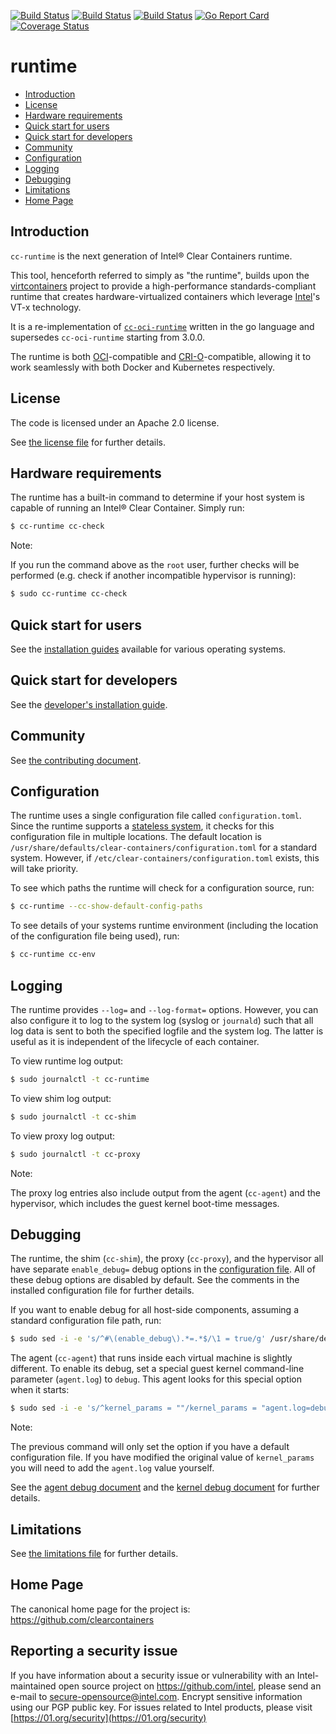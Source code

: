 [![Build Status](http://cc-jenkins-ci.westus2.cloudapp.azure.com/job/clear-containers-runtime-azure-ubuntu-16-04-master/badge/icon)](http://cc-jenkins-ci.westus2.cloudapp.azure.com/job/clear-containers-runtime-azure-ubuntu-16-04-master/)
[![Build Status](http://cc-jenkins-ci.westus2.cloudapp.azure.com/job/clear-containers-runtime-azure-ubuntu-17-04-master/badge/icon)](http://cc-jenkins-ci.westus2.cloudapp.azure.com/job/clear-containers-runtime-azure-ubuntu-17-04-master/)
[![Build Status](http://cc-jenkins-ci.westus2.cloudapp.azure.com/job/clear-containers-runtime-fedora-26-master/badge/icon)](http://cc-jenkins-ci.westus2.cloudapp.azure.com/job/clear-containers-runtime-fedora-26-master/)
[![Go Report Card](https://goreportcard.com/badge/github.com/clearcontainers/runtime)](https://goreportcard.com/report/github.com/clearcontainers/runtime)
[![Coverage Status](https://coveralls.io/repos/github/clearcontainers/runtime/badge.svg?branch=master)](https://coveralls.io/github/clearcontainers/runtime?branch=master)

# runtime

* [Introduction](#introduction)
* [License](#license)
* [Hardware requirements](#hardware-requirements)
* [Quick start for users](#quick-start-for-users)
* [Quick start for developers](#quick-start-for-developers)
* [Community](#community)
* [Configuration](#configuration)
* [Logging](#logging)
* [Debugging](#debugging)
* [Limitations](#limitations)
* [Home Page](#home-page)

## Introduction

`cc-runtime` is the next generation of Intel® Clear Containers runtime.

This tool, henceforth referred to simply as "the runtime", builds upon
the [virtcontainers](https://github.com/containers/virtcontainers)
project to provide a high-performance standards-compliant runtime that
creates hardware-virtualized containers which leverage
[Intel](https://www.intel.com/)'s VT-x technology.

It is a re-implementation of [`cc-oci-runtime`](https://github.com/01org/cc-oci-runtime) written in the go language and supersedes `cc-oci-runtime` starting from 3.0.0.

The runtime is both [OCI](https://github.com/opencontainers/runtime-spec)-compatible and [CRI-O](https://github.com/kubernetes-incubator/cri-o)-compatible, allowing it to work seamlessly with both Docker and Kubernetes respectively.

## License

The code is licensed under an Apache 2.0 license.

See [the license file](LICENSE) for further details.

## Hardware requirements

The runtime has a built-in command to determine if your host system is capable of running an Intel® Clear Container. Simply run:

```bash
$ cc-runtime cc-check
```

Note:

If you run the command above as the `root` user, further checks will be
performed (e.g. check if another incompatible hypervisor is running):

```bash
$ sudo cc-runtime cc-check
```

## Quick start for users

See the [installation guides](docs/) available for various operating systems.

## Quick start for developers

See the [developer's installation guide](docs/developers-clear-containers-install.md).

## Community

See [the contributing document](CONTRIBUTING.md).

## Configuration

The runtime uses a single configuration file called `configuration.toml`.
Since the runtime supports a [stateless system](https://clearlinux.org/features/stateless),
it checks for this configuration file in multiple locations. The default
location is `/usr/share/defaults/clear-containers/configuration.toml` for a
standard system. However, if `/etc/clear-containers/configuration.toml`
exists, this will take priority.

To see which paths the runtime will check for a configuration source, run:

```bash
$ cc-runtime --cc-show-default-config-paths
```

To see details of your systems runtime environment (including the location of the configuration file being used), run:

```bash
$ cc-runtime cc-env
```

## Logging

The runtime provides `--log=` and `--log-format=` options. However, you can
also configure it to log to the system log (syslog or `journald`) such that
all log data is sent to both the specified logfile and the system log. The
latter is useful as it is independent of the lifecycle of each container.

To view runtime log output:

```bash
$ sudo journalctl -t cc-runtime
```

To view shim log output:

```bash
$ sudo journalctl -t cc-shim
```

To view proxy log output:

```bash
$ sudo journalctl -t cc-proxy
```

Note:

The proxy log entries also include output from the agent (`cc-agent`) and the
hypervisor, which includes the guest kernel boot-time messages.

## Debugging

The runtime, the shim (`cc-shim`), the proxy (`cc-proxy`),
and the hypervisor all have separate `enable_debug=` debug
options in the [configuration file](#Configuration). All of these debug
options are disabled by default. See the comments in the installed
configuration file for further details.

If you want to enable debug for all host-side components, assuming a standard configuration file path, run:

```bash
$ sudo sed -i -e 's/^#\(enable_debug\).*=.*$/\1 = true/g' /usr/share/defaults/clear-containers/configuration.toml
```

The agent (`cc-agent`) that runs inside each virtual machine is slightly different. To enable its debug, set a
special guest kernel command-line parameter (`agent.log`) to `debug`. This agent looks for this special option when it starts:

```bash
$ sudo sed -i -e 's/^kernel_params = ""/kernel_params = "agent.log=debug"/g' /usr/share/defaults/clear-containers/configuration.toml
```

Note:

The previous command will only set the option if you have a default configuration
file. If you have modified the original value of `kernel_params` you will need
to add the `agent.log` value yourself.

See the [agent debug document](docs/debug-agent.md) and the [kernel debug document](docs/debug-kernel.md) for further details.

## Limitations

See [the limitations file](docs/limitations.md) for further details.

## Home Page

The canonical home page for the project is: https://github.com/clearcontainers

## Reporting a security issue

If you have information about a security issue or vulnerability with an 
Intel-maintained open source project on https://github.com/intel, please send an 
e-mail to secure-opensource@intel.com. Encrypt sensitive information using our 
PGP public key. For issues related to Intel products, please visit [https://01.org/security](https://01.org/security)  
